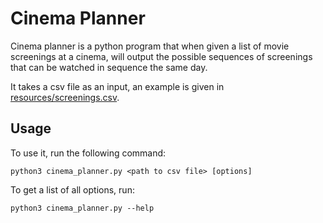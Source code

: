 # Cinema Planner
Cinema planner is a python program that when given a list of
movie screenings at a cinema, will output the possible sequences of screenings that can be watched in sequence the same day.

It takes a csv file as an input, an example is given in [resources/screenings.csv](resources/screenings.csv).

## Usage

To use it, run the following command:

    python3 cinema_planner.py <path to csv file> [options]

To get a list of all options, run:

    python3 cinema_planner.py --help